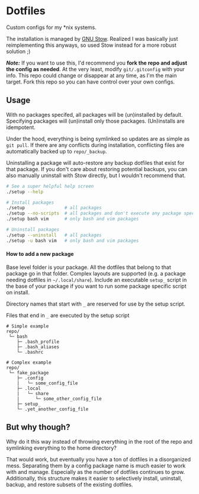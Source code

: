 # Dotfiles

Custom configs for my \*nix systems.

The installation is managed by [GNU Stow](https://www.gnu.org/software/stow/). Realized I was basically just reimplementing this anyways, so used Stow instead for a more robust solution ;)

**_Note:_** If you want to use this, I'd recommend you **fork the repo and adjust the config as needed**. At the very least, modify `git/.gitconfig` with your info. This repo could change or disappear at any time, as I'm the main target. Fork this repo so you can have control over your own configs.

## Usage

With no packages specifed, all packages will be (un)installed by default. Specifying packages will (un)install only those packages. (Un)installs are idempotent. 

Under the hood, everything is being symlinked so updates are as simple as `git pull`. If there are any conflicts during installation, conflicting files are automatically backed up to `repo/_backup`.

Uninstalling a package will auto-restore any backup dotfiles that exist for that package. If you don't care about restoring potential backups, you can also manually uninstall with Stow directly, but I wouldn't recommend that.

```bash
# See a super helpful help screen
./setup --help

# Install packages
./setup               # all packages
./setup --no-scripts  # all packages and don't execute any package specific install scripts
./setup bash vim      # only bash and vim packages

# Uninstall packages
./setup --uninstall   # all packages
./setup -u bash vim   # only bash and vim packages
```

#### How to add a new package

Base level folder is your package. All the dotfiles that belong to that package go in that folder. Complex layouts are supported (e.g. a package needing dotfiles in `~/.local/share`). Include an executable `setup_` script in the base of your package if you want to run some package specific script on install.

Directory names that start with `_` are reserved for use by the setup script.

Files that end in `_` are executed by the setup script

```
# Simple example
repo/
 └─ bash
    ├─ .bash_profile
    ├─ .bash_aliases
    └─ .bashrc

# Complex example
repo/
 └─ fake_package
    ├─ .config
    |   └─ some_config_file
    ├─ .local
    |   └─ share
    |      └─ some_other_config_file
    ├─ setup_
    └─ .yet_another_config_file
```

## But why though?

Why do it this way instead of throwing everything in the root of the repo and symlinking everything to the home directory?

That would work, but eventually you have a ton of dotfiles in a disorganized mess. Separating them by a config package name is much easier to work with and manage. Especially as the number of dotfiles continues to grow. Additionally, this structure makes it easier to selectively install, uninstall, backup, and restore subsets of the existing dotfiles.

